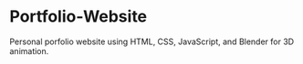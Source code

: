 # Portfolio-Website
Personal porfolio website using HTML, CSS, JavaScript, and Blender for 3D animation.
